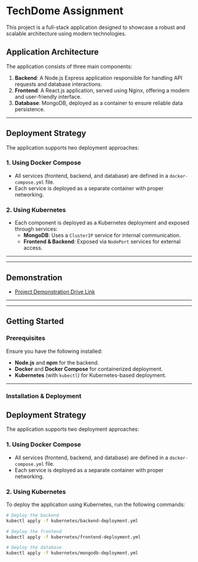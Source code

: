 # TechDome Assignment

This project is a full-stack application designed to showcase a robust and scalable architecture using modern technologies.

## Application Architecture

The application consists of three main components:

1. **Backend**: A Node.js Express application responsible for handling API requests and database interactions.
2. **Frontend**: A React.js application, served using Nginx, offering a modern and user-friendly interface.
3. **Database**: MongoDB, deployed as a container to ensure reliable data persistence.

---

## Deployment Strategy

The application supports two deployment approaches:

### 1. Using Docker Compose

- All services (frontend, backend, and database) are defined in a `docker-compose.yml` file.
- Each service is deployed as a separate container with proper networking.

### 2. Using Kubernetes

- Each component is deployed as a Kubernetes deployment and exposed through services:
  - **MongoDB**: Uses a `ClusterIP` service for internal communication.
  - **Frontend & Backend**: Exposed via `NodePort` services for external access.

---

---

## Demonstration

- [Project Demonstration Drive Link](https://drive.google.com/drive/folders/1oyFkIMFNbT339UcgAPs1tWQYJqLFah8K?usp=drive_link)

---

---

## Getting Started

### Prerequisites

Ensure you have the following installed:

- **Node.js** and **npm** for the backend.
- **Docker** and **Docker Compose** for containerized deployment.
- **Kubernetes** (with `kubectl`) for Kubernetes-based deployment.

---

### Installation & Deployment

## Deployment Strategy

The application supports two deployment approaches:

### 1. Using Docker Compose

- All services (frontend, backend, and database) are defined in a `docker-compose.yml` file.
- Each service is deployed as a separate container with proper networking.

### 2. Using Kubernetes

To deploy the application using Kubernetes, run the following commands:

```bash
# Deploy the backend
kubectl apply -f kubernetes/backend-deployment.yml

# Deploy the frontend
kubectl apply -f kubernetes/frontend-deployment.yml

# Deploy the database
kubectl apply -f kubernetes/mongodb-deployment.yml
